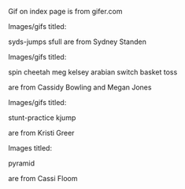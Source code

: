 Gif on index page is from gifer.com 

Images/gifs titled: 

syds-jumps 
sfull 
are from Sydney Standen

Images/gifs titled:

spin
cheetah
meg
kelsey
arabian
switch
basket toss

are from Cassidy Bowling and Megan Jones 

Images/gifs titled: 

stunt-practice
kjump 

are from Kristi Greer 

Images titled: 

pyramid 

are from Cassi Floom 
